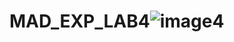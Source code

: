# MAD_EXP_LAB4![image4](https://github.com/kainaat0110/MAD_EXP_LAB4/assets/110599444/54d62e7a-4b16-419b-b74a-8c3c0effdd40)
